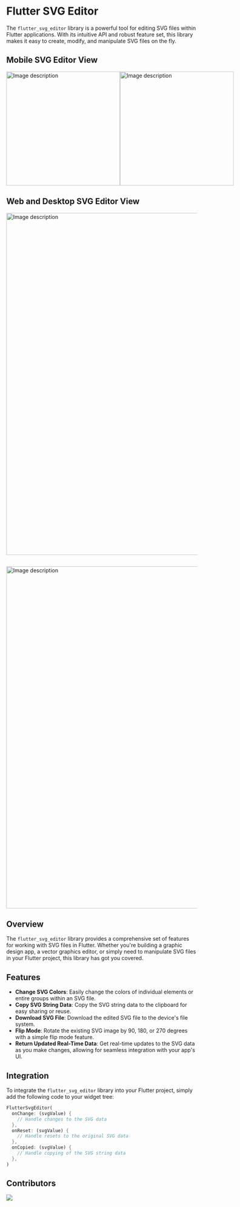 # Flutter SVG Editor

The `flutter_svg_editor` library is a powerful tool for editing SVG files within Flutter applications. With its intuitive API and robust feature set, this library makes it easy to create, modify, and manipulate SVG files on the fly.

## Mobile SVG Editor View

<div style="display: flex; flex-direction: row;">
  <img src="https://github.com/user-attachments/assets/34a76aa7-d2db-4d36-b1d9-6da5a8c22b03" width="300px" alt="Image description">

  <div style = "width:30px"></div>

  <img src="https://github.com/user-attachments/assets/9059726f-9a0e-4f7e-ac27-1848c4c6a5df" width="300px" alt="Image description">
</div>

## Web and Desktop SVG Editor View

<div style="">
  <img src="https://github.com/user-attachments/assets/e70b86a0-462c-476c-a4ae-46e8eadc50a9" width="900px" alt="Image description">

  <div style = "height:30px"></div>

  <img src="https://github.com/user-attachments/assets/43e37c3b-45c5-4281-b431-a53390b2aeb6" width="900px" alt="Image description">
</div>


## Overview

The `flutter_svg_editor` library provides a comprehensive set of features for working with SVG files in Flutter. Whether you're building a graphic design app, a vector graphics editor, or simply need to manipulate SVG files in your Flutter project, this library has got you covered.

## Features

* **Change SVG Colors**: Easily change the colors of individual elements or entire groups within an SVG file.
* **Copy SVG String Data**: Copy the SVG string data to the clipboard for easy sharing or reuse.
* **Download SVG File**: Download the edited SVG file to the device's file system.
* **Flip Mode**: Rotate the existing SVG image by 90, 180, or 270 degrees with a simple flip mode feature.
* **Return Updated Real-Time Data**: Get real-time updates to the SVG data as you make changes, allowing for seamless integration with your app's UI.

## Integration

To integrate the `flutter_svg_editor` library into your Flutter project, simply add the following code to your widget tree:

```dart
FlutterSvgEditor(
  onChange: (svgValue) {
    // Handle changes to the SVG data
  },
  onReset: (svgValue) {
    // Handle resets to the original SVG data
  },
  onCopied: (svgValue) {
    // Handle copying of the SVG string data
  },
)
```
## Contributors

<a href="https://github.com/Rajkumar-coderm/flutter_svg_editor/graphs/contributors">
  <img src="https://contrib.rocks/image?repo=Rajkumar-coderm/flutter_svg_editor" />
</a>

